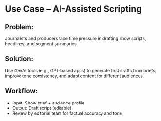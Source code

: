 
# Use Case – AI-Assisted Scripting

## Problem:
Journalists and producers face time pressure in drafting show scripts, headlines, and segment summaries.

## Solution:
Use GenAI tools (e.g., GPT-based apps) to generate first drafts from briefs, improve tone consistency, and adapt content for different audiences.

## Workflow:
- Input: Show brief + audience profile
- Output: Draft script (editable)
- Review by editorial team for factual accuracy and tone
